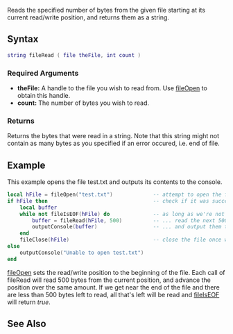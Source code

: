 Reads the specified number of bytes from the given file starting at its current read/write position, and returns them as a string.

Syntax
------

``` lua
string fileRead ( file theFile, int count )
```

### Required Arguments

-   **theFile:** A handle to the file you wish to read from. Use [fileOpen](/docs/fileOpen.md "wikilink") to obtain this handle.
-   **count:** The number of bytes you wish to read.

### Returns

Returns the bytes that were read in a string. Note that this string might not contain as many bytes as you specified if an error occured, i.e. end of file.

Example
-------

This example opens the file test.txt and outputs its contents to the console.

``` lua
local hFile = fileOpen("test.txt")             -- attempt to open the file
if hFile then                                  -- check if it was successfully opened
    local buffer
    while not fileIsEOF(hFile) do              -- as long as we're not at the end of the file...
        buffer = fileRead(hFile, 500)          -- ... read the next 500 bytes...
        outputConsole(buffer)                  -- ... and output them to the console
    end
    fileClose(hFile)                           -- close the file once we're done with it
else
    outputConsole("Unable to open test.txt")
end
```

[fileOpen](/docs/fileOpen.md "wikilink") sets the read/write position to the beginning of the file. Each call of fileRead will read 500 bytes from the current position, and advance the position over the same amount. If we get near the end of the file and there are less than 500 bytes left to read, all that's left will be read and [fileIsEOF](/fileIsEOF.md "wikilink") will return *true*.

See Also
--------
